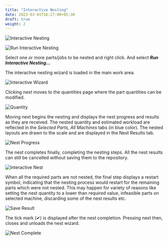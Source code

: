 ```yaml
---
title: "Interactive Nesting"
date: 2023-03-01T16:27:00+05:30
draft: true
weight: 2
---
```


![Interactive Nesting](/images/InteractiveNesting.png)

![Run Interactive Nesting](/images/RunInteractive.png)

Select one or more parts/jobs to be nested and right click. And select _**Run Interactive Nesting…**_      


The interactive nesting wizard is loaded in the main work area.

![Interactive Wizard](/images/InteractiveWizard.png)

Clicking next moves to the quantities page where the part quantities can be modified. 

![Quantity](/images/quantity.png)

Moving next begins the nesting and displays the nest progress and results as they are received. The nested quantity and estimated workload are reflected in the _*Selected Parts, All Machines*_ tabs (in blue color). The nested layouts are drawn to the scale and are displayed in the Nest Results tab.

![Nest Progress](/images/NestProgress.png) 

The nest completes finally, completing the nesting steps. All the nest results can still be cancelled without saving them to the repository. 

![Interactive Nest](/images/InteractiveNest.png)

When all the required parts are not nested, the final step displays a restart symbol, indicating that the nesting process would restart for the remaining parts which were not nested. This may happen for variety of reasons like setting the nest quantity to a lower than required value, infeasible parts on selected machine, discarding some of the nest results etc. 

![Save Result](/images/SaveResult.png)

The tick mark (✔) is displayed after the nest completion. Pressing next then, closes and unloads the nest wizard. 

![Nest Complete](/images/NestComplete.png)